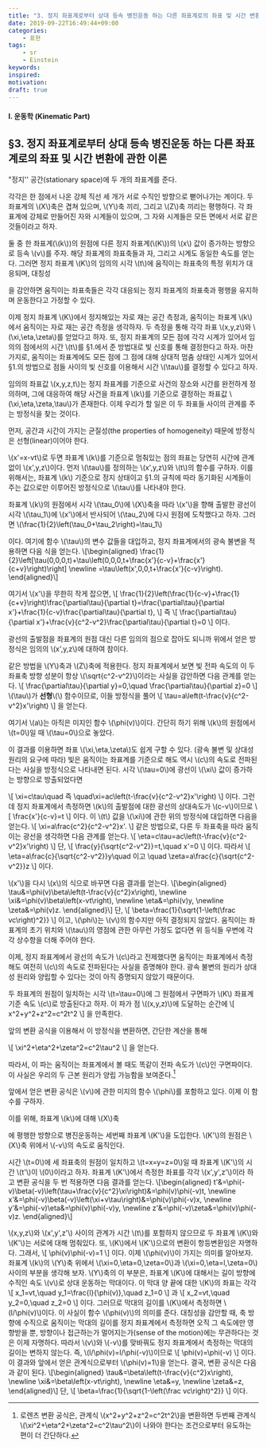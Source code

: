 ```yaml
---
title: "3. 정지 좌표계로부터 상대 등속 병진운동 하는 다른 좌표계로의 좌표 및 시간 변환에 관한 이론"
date: 2019-09-22T16:49:44+09:00
categories:
    - 표현
tags:
    - sr
    - Einstein
keywords:
inspired:
motivation:
draft: true
---
```


#### I. 운동학 (Kinematic Part)

## &sect;3. 정지 좌표계로부터 상대 등속 병진운동 하는 다른 좌표계로의 좌표 및 시간 변환에 관한 이론



"정지'' 공간(stationary space)에 두 개의 좌표계를 준다.





각각은 한 점에서 나온 강체 직선 세 개가 서로 수직인 방향으로 뻗어나가는 계이다.
두 좌표계의 \\(X\\)축은 겹쳐 있으며, \\(Y\\)축 끼리, 그리고 \\(Z\\)축 끼리는 평행하다.
각 좌표계에 강체로 만들어진 자와 시계들이 있으며, 그 자와 시계들은 모든 면에서 서로 같은 것들이라고  하자.

둘 중 한 좌표계(\\(k\\))의 원점에 다른 정지 좌표계(\\(K\\))의 \\(x\\) 값이 증가하는 방향으로 등속 \\(v\\)를 주자.
해당 좌표계의 좌표축들과 자, 그리고 시계도 동일한 속도를 얻는다.
그러면 정지 좌표계 \\(K\\)의 임의의 시각 \\(t\\)에 움직이는 좌표축의 특정 위치가 대응되며,
대칭성





을 감안하면 움직이는 좌표축들은 각각 대응되는 정지 좌표계의 좌표축과 평행을 유지하며 운동한다고 가정할 수 있다.

이제 정지 좌표계 \\(K\\)에서 정지해있는 자로 재는 공간 측정과, 움직이는 좌표계 \\(k\\)에서 움직이는 자로 재는 공간 측정을 생각하자.
두 측정을 통해 각각 좌표 \\(x,y,z\\)와 \\(\xi,\eta,\zeta\\)를 얻었다고 하자.
또, 정지 좌표계의 모든 점에 각각 시계가 있어서 임의의 점에서의 시간 \\(t\\)를 &sect;1.에서 준 방법대로 빛 신호를 통해 결정한다고 하자.
마찬가지로, 움직이는 좌표계에도 모든 점에 그 점에 대해 상대적 멈춤 상태인 시계가 있어서 &sect;1.의 방법으로 점들 사이의 빛 신호를 이용해서 시간 \\(\tau\\)를 결정할 수 있다고 하자.


임의의 좌표값 \\(x,y,z,t\\)는 정지 좌표계를 기준으로 사건의 장소와 시간를 완전하게 정의하며, 그에 대응하여 해당 사건을 좌표계 \\(k\\)를 기준으로 결정하는 좌표값 \\(\xi,\eta,\zeta,\tau\\)가 존재한다.
이제 우리가 할 일은 이 두 좌표들 사이의 관계를 주는 방정식을 찾는 것이다.





먼저, 공간과 시간이 가지는 균질성(the properties of homogeneity) 때문에 방정식은 선형(linear)이어야 한다.

\\(x'=x-vt\\)로 두면 좌표계 \\(k\\)를 기준으로 멈춰있는 점의 좌표는 당연히 시간에 관계 없이 \\(x',y,z\\)이다.
먼저 \\(\tau\\)를 정의하는 \\(x',y,z\\)와 \\(t\\)의 함수를 구하자.
이를 위해서는, 좌표계 \\(k\\) 기준으로 정지 상태이고 &sect;1.의 규칙에 따라 동기화된 시계들이 주는 값으로만 이루어진 방정식으로 \\(\tau\\)를 나타내야 한다.





좌표계 \\(k\\)의 원점에서 시각 \\(\tau\_0\\)에 \\(X\\)축을 따라 \\(x'\\)을 향해 출발한 광선이 시각 \\(\tau\_1\\)에 \\(x'\\)에서 반사되어 \\(\tau\_2\\)에 다시 원점에 도착했다고 하자.
그러면 \\(\frac{1}{2}\left(\tau\_0+\tau\_2\right)=\tau\_1\\)




이다.
여기에 함수 \\(\tau\\)의 변수 값들을 대입하고, 정지 좌표계에서의 광속 불변을 적용하면 다음 식을 얻는다.
\\[\begin{aligned}
\frac{1}{2}\left[\tau(0,0,0,t)+\tau\left(0,0,0,t+\frac{x'}{c-v}+\frac{x'}{c+v}\right)\right]
\newline
=\tau\left(x',0,0,t+\frac{x'}{c-v}\right).
\end{aligned}\\]

여기서 \\(x'\\)을 무한히 작게 잡으면,
\\[
\frac{1}{2}\left(\frac{1}{c-v}+\frac{1}{c+v}\right)\frac{\partial\tau}{\partial t}=\frac{\partial\tau}{\partial x'}+\frac{1}{c-v}\frac{\partial\tau}{\partial t},
\\]
즉
\\[
\frac{\partial\tau}{\partial x'}+\frac{v}{c^2-v^2}\frac{\partial\tau}{\partial t}=0
\\]
이다.

광선의 출발점을 좌표계의 원점 대신 다른 임의의 점으로 잡아도 되니까 위에서 얻은 방정식은 임의의 \\(x',y,z\\)에 대하여 참이다.

같은 방법을 \\(Y\\)축과 \\(Z\\)축에 적용한다. 정지 좌표계에서 보면 빛 전파 속도의 이 두 좌표축 방향 성분이 항상 \\(\sqrt{c^2-v^2}\\)이라는 사실을 감안하면 다음 관계를 얻는다.
\\[
\frac{\partial\tau}{\partial y}=0,\quad
\frac{\partial\tau}{\partial z}=0
\\]
\\(\tau\\)가 **선형**\\(\\) 함수이므로, 이들 방정식을 풀어
\\[
\tau=a\left(t-\frac{v}{c^2-v^2}x'\right)
\\]
을 얻는다.





여기서 \\(a\\)는 아직은 미지인 함수 \\(\phi(v)\\)이다.
간단히 하기 위해 \\(k\\)의 원점에서 \\(t=0\\)일 때 \\(\tau=0\\)으로 놓았다.

이 결과를 이용하면 좌표 \\(\xi,\eta,\zeta\\)도 쉽게 구할 수 있다.
(광속 불변 및 상대성 원리의 요구에 따라) 빛은 움직이는 좌표계를 기준으로 해도 역시 \\(c\\)의 속도로 전파된다는 사실을 방정식으로 나타내면 된다.
시각 \\(\tau=0\\)에 광선이 \\(\xi\\) 값이 증가하는 방향으로 방출되었다면




\\[
\xi=c\tau\quad 즉 \quad\xi=ac\left(t-\frac{v}{c^2-v^2}x'\right)
\\]
이다.
그런데 정지 좌표계에서 측정하면 \\(k\\)의 출발점에 대한 광선의 상대속도가 \\(c-v\\)이므로
\\[
\frac{x'}{c-v}=t
\\]
이다.
이 \\(t\\) 값을 \\(\xi\\)에 관한 위의 방정식에 대입하면 다음을 얻는다.
\\[
\xi=a\frac{c^2}{c^2-v^2}x'.
\\]
같은 방법으로, 다른 두 좌표축을 따라 움직이는 광선을 생각하면 다음 관계를 얻는다.
\\[
\eta=c\tau=ac\left(t-\frac{v}{c^2-v^2}x'\right)
\\]
단,
\\[
\frac{y}{\sqrt{c^2-v^2}}=t,\quad x'=0
\\]
이다.
따라서
\\[
\eta=a\frac{c}{\sqrt{c^2-v^2}}y\quad 이고 \quad
\zeta=a\frac{c}{\sqrt{c^2-v^2}}z
\\]
이다.

\\(x'\\)을 다시 \\(x\\)의 식으로 바꾸면 다음 결과를 얻는다.
\\[\begin{aligned}
\tau&=\phi(v)\beta\left(t-\frac{v}{c^2}x\right),
\newline
\xi&=\phi(v)\beta\left(x-vt\right),
\newline
\eta&=\phi(v)y,
\newline
\zeta&=\phi(v)z.
\end{aligned}\\]
단,
\\[
\beta=\frac{1}{\sqrt{1-\left(\frac vc\right)^2}}
\\]
이고, \\(\phi\\)는 \\(v\\)의 함수지만 아직 결정되지 않았다.
움직이는 좌표계의 초기 위치와 \\(\tau\\)의 영점에 관한 아무런 가정도 없다면 위 등식들 우변에 각각 상수항을 더해 주어야 한다.

이제, 정지 좌표계에서 광선의 속도가 \\(c\\)라고 전제했다면 움직이는 좌표계에서 측정해도 여전히 \\(c\\)의 속도로 전파된다는 사실을 증명해야 한다. 광속 불변의 원리가 상대성 원리와 양립할 수 있다는 것이 아직 증명되지 않았기 때문이다.

두 좌표계의 원점이 일치하는 시각 \\(t=\tau=0\\)에 그 원점에서 구면파가 \\(K\\) 좌표계 기준 속도 \\(c\\)로 방출된다고 하자.
이 파가 점 \\((x,y,z)\\)에 도달하는 순간에
\\[
x^2+y^2+z^2=c^2t^2
\\]
을 만족한다.

앞의 변환 공식을 이용해서 이 방정식을 변환하면, 간단한 계산을 통해





\\[
\xi^2+\eta^2+\zeta^2=c^2\tau^2
\\]
을 얻는다.

따라서, 이 파는 움직이는 좌표계에서 볼 때도 똑같이 전파 속도가 \\(c\\)인 구면파이다.
이 사실은 우리의 두 근본 원리가 양립 가능함을 보여준다.[^4]

[^4]:로렌츠 변환 공식은, 관계식 \\(x^2+y^2+z^2=c^2t^2\\)을 변환하면 두번째 관계식 \\(\xi^2+\eta^2+\zeta^2=c^2\tau^2\\)이 나와야 한다는 조건으로부터 유도하는 편이 더 간단하다.






앞에서 얻은 변환 공식은 \\(v\\)에 관한 미지의 함수 \\(\phi\\)를 포함하고 있다.
이제 이 함수를 구하자.

이를 위해,
좌표계 \\(k\\)에 대해 \\(X\\)축




에 평행한 방향으로 병진운동하는 세번째 좌표계 \\(K'\\)을 도입한다. \\(K'\\)의 원점은 \\(X\\)축 위에서 \\(-v\\)의 속도로 움직인다.

시간 \\(t=0\\)에 세 좌표축의 원점이 일치하고 \\(t=x=y=z=0\\)일 때 좌표계 \\(K'\\)의 시간 \\(t'\\)이 \\(0\\)이라고 하자.
좌표계 \\(K'\\)에서 측정한 좌표를 각각 \\(x',y',z'\\)이라 하고 변환 공식을 두 번 적용하면
다음 결과를 얻는다.
\\[\begin{aligned}
t'&=\phi(-v)\beta(-v)\left(\tau+\frac{v}{c^2}\xi\right)&=\phi(v)\phi(-v)t,
\newline
x'&=\phi(-v)\beta(-v)\left(\xi+v\tau\right)&=\phi(v)\phi(-v)x,
\newline
y'&=\phi(-v)\eta&=\phi(v)\phi(-v)y,
\newline
z'&=\phi(-v)\zeta&=\phi(v)\phi(-v)z.
\end{aligned}\\]

\\(x,y,z\\)와 \\(x',y',z'\\) 사이의 관계가 시간 \\(t\\)를 포함하지 않으므로 두 좌표계 \\(K\\)와 \\(K'\\)는 서로에 대해 멈춰있다. 또, \\(K\\)에서 \\(K'\\)으로의 변환이 항등변환임은 자명하다. 그래서,
\\[
\phi(v)\phi(-v)=1
\\]
이다.
이제 \\(\phi(v)\\)이 가지는 의미를 알아보자.
좌표계 \\(k\\)의 \\(Y\\)축 위에서 \\(\xi=0,\eta=0,\zeta=0\\)과 \\(\xi=0,\eta=l,\zeta=0\\) 사이의 부분을 생각해 보자.
\\(Y\\)축의 이 부분은, 좌표계 \\(K\\)에 대해서는 길이 방향에 수직인 속도 \\(v\\)로 상대 운동하는 막대이다. 이 막대 양 끝에 대한 \\(K\\)의 좌표는 각각
\\[
x\_1=vt,\quad y\_1=\frac{l}{\phi(v)},\quad z\_1=0
\\]
과
\\[
x\_2=vt,\quad y\_2=0,\quad z\_2=0
\\]
이다.
그러므로 막대의 길이를 \\(K\\)에서 측정하면 \\(l/\phi(v)\\)이다.
이 사실이 함수 \\(\phi(v)\\)의 의미를 준다.
대칭성을 감안할 때, 축 방향에 수직으로 움직이는 막대의 길이를 정지 좌표계에서 측정하면 오직 그 속도에만 영향받을 뿐, 방향이나 접근하는가 멀어지는가(sense of the motion)에는 무관하다는 것은 이제 자명하다.
따라서 \\(v\\)와 \\(-v\\)를 맞바꿔도 정지 좌표계에서 측정하는 막대의 길이는 변하지 않는다.
즉, \\(l/\phi(v)=l/\phi(-v)\\)이므로
\\[
\phi(v)=\phi(-v)
\\]
이다.
이 결과와 앞에서 얻은 관계식으로부터 \\(\phi(v)=1\\)을 얻는다. 결국, 변환 공식은 다음과 같이 된다.
\\[\begin{aligned}
\tau&=\beta\left(t-\frac{v}{c^2}x\right),
\newline
\xi&=\beta\left(x-vt\right),
\newline
\eta&=y,
\newline
\zeta&=z,
\end{aligned}\\]
단,
\\[
\beta=\frac{1}{\sqrt{1-\left(\frac vc\right)^2}}
\\]
이다.

